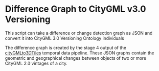 # Difference Graph to CityGML v3.0 Versioning

This script can take a difference or change detection graph as JSON and convert it into CityGML 3.0 Versioning Ontology individuals

The difference graph is created by the stage 4 output of the [cityGMLto3DTiles](https://github.com/VCityTeam/cityGMLto3DTiles/tree/master/PythonCallingDocker#manual-step-by-step-run-of-the-temporal-tiler) temporal data pipeline. These JSON graphs contain the geometric and geographical changes between objects of two or more CityGML 2.0 vintages of a city.